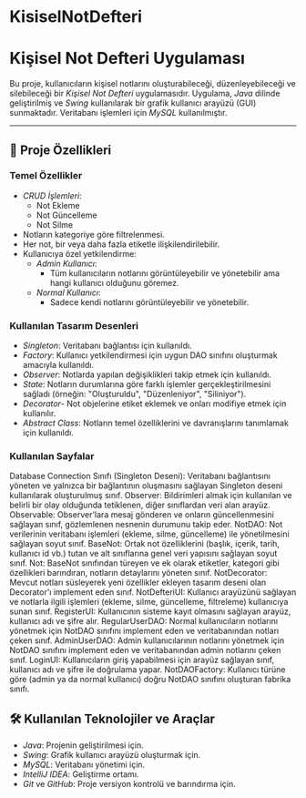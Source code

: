 # KisiselNotDefteri

# Kişisel Not Defteri Uygulaması

Bu proje, kullanıcıların kişisel notlarını oluşturabileceği, düzenleyebileceği ve silebileceği bir *Kişisel Not Defteri* uygulamasıdır. Uygulama, *Java* dilinde geliştirilmiş ve *Swing* kullanılarak bir grafik kullanıcı arayüzü (GUI) sunmaktadır. Veritabanı işlemleri için *MySQL* kullanılmıştır.

---

## 📌 Proje Özellikleri

### Temel Özellikler
- *CRUD İşlemleri*:
  - Not Ekleme
  - Not Güncelleme
  - Not Silme
- Notların kategoriye göre filtrelenmesi.
- Her not, bir veya daha fazla etiketle ilişkilendirilebilir.
- Kullanıcıya özel yetkilendirme:
  - *Admin Kullanıcı*:
    - Tüm kullanıcıların notlarını görüntüleyebilir ve yönetebilir ama hangi kullanıcı olduğunu göremez.
  - *Normal Kullanıcı*:
    - Sadece kendi notlarını görüntüleyebilir ve yönetebilir.

### Kullanılan Tasarım Desenleri
- *Singleton*: Veritabanı bağlantısı için kullanıldı.
- *Factory*: Kullanıcı yetkilendirmesi için uygun DAO sınıfını oluşturmak amacıyla kullanıldı.
- *Observer*: Notlarda yapılan değişiklikleri takip etmek için kullanıldı.
- *State*: Notların durumlarına göre farklı işlemler gerçekleştirilmesini sağladı (örneğin: "Oluşturuldu", "Düzenleniyor", "Siliniyor").
- *Decorator*- Not objelerine etiket eklemek ve onları modifiye etmek için kullanılır.
- *Abstract Class*: Notların temel özelliklerini ve davranışlarını tanımlamak için kullanıldı.

### Kullanılan Sayfalar
Database Connection Sınıfı (Singleton Deseni): Veritabanı bağlantısını yöneten ve yalnızca bir bağlantının oluşmasını sağlayan Singleton deseni kullanılarak oluşturulmuş sınıf.
Observer: Bildirimleri almak için kullanılan ve belirli bir olay olduğunda tetiklenen, diğer sınıflardan veri alan arayüz.
Observable: Observer'lara mesaj gönderen ve onların güncellenmesini sağlayan sınıf, gözlemlenen nesnenin durumunu takip eder.
NotDAO: Not verilerinin veritabanı işlemleri (ekleme, silme, güncelleme) ile yönetilmesini sağlayan soyut sınıf.
BaseNot: Ortak not özelliklerini (başlık, içerik, tarih, kullanıcı id vb.) tutan ve alt sınıflarına genel veri yapısını sağlayan soyut sınıf.
Not: BaseNot sınıfından türeyen ve ek olarak etiketler, kategori gibi özellikleri barındıran, notların detaylarını yöneten sınıf.
NotDecorator: Mevcut notları süsleyerek yeni özellikler ekleyen tasarım deseni olan Decorator'ı implement eden sınıf.
NotDefteriUI: Kullanıcı arayüzünü sağlayan ve notlarla ilgili işlemleri (ekleme, silme, güncelleme, filtreleme) kullanıcıya sunan sınıf.
RegisterUI: Kullanıcının sisteme kayıt olmasını sağlayan arayüz, kullanıcı adı ve şifre alır.
RegularUserDAO: Normal kullanıcıların notlarını yönetmek için NotDAO sınıfını implement eden ve veritabanından notları çeken sınıf.
AdminUserDAO: Admin kullanıcılarının notlarını yönetmek için NotDAO sınıfını implement eden ve veritabanından admin notlarını çeken sınıf.
LoginUI: Kullanıcıların giriş yapabilmesi için arayüz sağlayan sınıf, kullanıcı adı ve şifre ile doğrulama yapar.
NotDAOFactory: Kullanıcı türüne göre (admin ya da normal kullanıcı) doğru NotDAO sınıfını oluşturan fabrika sınıfı.

## 🛠 Kullanılan Teknolojiler ve Araçlar

- *Java*: Projenin geliştirilmesi için.
- *Swing*: Grafik kullanıcı arayüzü oluşturmak için.
- *MySQL*: Veritabanı yönetimi için.
- *IntelliJ IDEA*: Geliştirme ortamı.
- *Git* ve *GitHub*: Proje versiyon kontrolü ve barındırma için.


